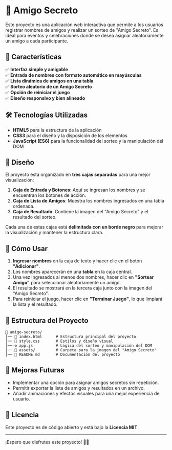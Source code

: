 # 🎉 Amigo Secreto

Este proyecto es una aplicación web interactiva que permite a los usuarios registrar nombres de amigos y realizar un sorteo de "Amigo Secreto". Es ideal para eventos y celebraciones donde se desea asignar aleatoriamente un amigo a cada participante.

## 📜 Características

✅ **Interfaz simple y amigable**  
✅ **Entrada de nombres con formato automático en mayúsculas**  
✅ **Lista dinámica de amigos en una tabla**  
✅ **Sorteo aleatorio de un Amigo Secreto**  
✅ **Opción de reiniciar el juego**  
✅ **Diseño responsivo y bien alineado**  

## 🛠️ Tecnologías Utilizadas

- **HTML5** para la estructura de la aplicación  
- **CSS3** para el diseño y la disposición de los elementos  
- **JavaScript (ES6)** para la funcionalidad del sorteo y la manipulación del DOM  

## 🎨 Diseño

El proyecto está organizado en **tres cajas separadas** para una mejor visualización:  
1. **Caja de Entrada y Botones**: Aquí se ingresan los nombres y se encuentran los botones de acción.  
2. **Caja de Lista de Amigos**: Muestra los nombres ingresados en una tabla ordenada.  
3. **Caja de Resultado**: Contiene la imagen del "Amigo Secreto" y el resultado del sorteo.  

Cada una de estas cajas está **delimitada con un borde negro** para mejorar la visualización y mantener la estructura clara.

## 🚀 Cómo Usar

1. **Ingresar nombres** en la caja de texto y hacer clic en el botón **"Adicionar"**.  
2. Los nombres aparecerán en una **tabla** en la caja central.  
3. Una vez ingresados al menos dos nombres, hacer clic en **"Sortear Amigo"** para seleccionar aleatoriamente un amigo.  
4. El resultado se mostrará en la tercera caja junto con la imagen del "Amigo Secreto".  
5. Para reiniciar el juego, hacer clic en **"Terminar Juego"**, lo que limpiará la lista y el resultado.  

## 📂 Estructura del Proyecto

```
📁 amigo-secreto/
│── 📜 index.html      # Estructura principal del proyecto
│── 🎨 style.css       # Estilos y diseño visual
│── ⚙️ app.js          # Lógica del sorteo y manipulación del DOM
│── 📂 assets/         # Carpeta para la imagen del "Amigo Secreto"
│── 📝 README.md       # Documentación del proyecto
```


## 📌 Mejoras Futuras

- Implementar una opción para asignar amigos secretos sin repetición.  
- Permitir exportar la lista de amigos y resultados en un archivo.  
- Añadir animaciones y efectos visuales para una mejor experiencia de usuario.  

## 📜 Licencia

Este proyecto es de código abierto y está bajo la **Licencia MIT**.

---

¡Espero que disfrutes este proyecto! 🎁✨

